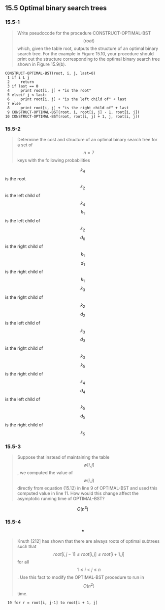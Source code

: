 ## 15.5 Optimal binary search trees

### 15.5-1

> Write pseudocode for the procedure CONSTRUCT-OPTIMAL-BST$$(root)$$ which, given the table root, outputs the structure of an optimal binary search tree. For the example in Figure 15.10, your procedure should print out the structure corresponding to the optimal binary search tree shown in Figure 15.9(b).

```
CONSTRUCT-OPTIMAL-BST(root, i, j, last=0)
 1 if i L j
 2     return
 3 if last == 0
 4     print root[i, j] + "is the root"
 5 elseif j < last:
 6     print root[i, j] + "is the left child of" + last
 7 else
 8     print root[i, j] + "is the right child of" + last
 9 CONSTRUCT-OPTIMAL-BST(root, i, root[i, j] - 1, root[i, j])
10 CONSTRUCT-OPTIMAL-BST(root, root[i, j] + 1, j, root[i, j])
```

### 15.5-2

> Determine the cost and structure of an optimal binary search tree for a set of $$n = 7$$ keys with the following probabilities

$$k_4$$ is the root
$$k_2$$ is the left child of $$k_4$$
$$k_1$$ is the left child of $$k_2$$
$$d_0$$ is the right child of $$k_1$$
$$d_1$$ is the right child of $$k_1$$
$$k_3$$ is the right child of $$k_2$$
$$d_2$$ is the left child of $$k_3$$
$$d_3$$ is the right child of $$k_3$$
$$k_5$$ is the right child of $$k_4$$
$$d_4$$ is the left child of $$k_5$$
$$d_5$$ is the right child of $$k_5$$

### 15.5-3

> Suppose that instead of maintaining the table $$w[i, j]$$, we computed the value of $$w(i, j)$$ directly from equation (15.12) in line 9 of OPTIMAL-BST and used this computed value in line 11. How would this change affect the asymptotic running time of OPTIMAL-BST?

$$O(n^3)$$

### 15.5-4 $$\star$$

> Knuth [212] has shown that there are always roots of optimal subtrees such that $$root[i, j - 1] \le root[i, j] \le root[i + 1, j]$$ for all $$1 \le i < j \le n$$. Use this fact to modify the OPTIMAL-BST procedure to run in $$O(n^2)$$ time.

```
 10 for r = root[i, j-1] to root[i + 1, j]
```
